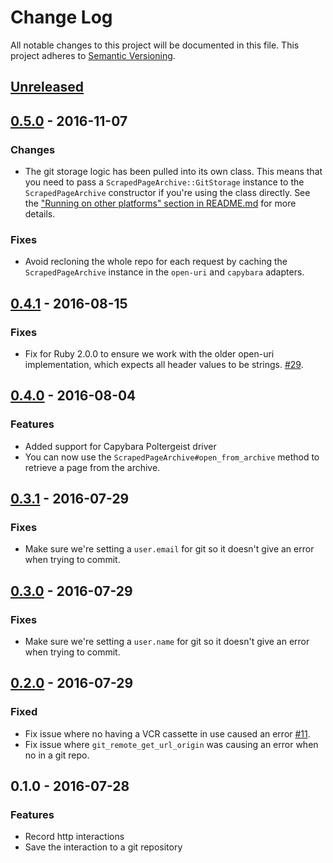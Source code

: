 # Change Log

All notable changes to this project will be documented in this file.
This project adheres to [Semantic Versioning](http://semver.org/).

## [Unreleased]

## [0.5.0] - 2016-11-07

### Changes

- The git storage logic has been pulled into its own class. This means that you need to pass a `ScrapedPageArchive::GitStorage` instance to the `ScrapedPageArchive` constructor if you're using the class directly. See the ["Running on other platforms" section in README.md](README.md#running-on-other-platforms) for more details.

### Fixes

- Avoid recloning the whole repo for each request by caching the `ScrapedPageArchive` instance in the `open-uri` and `capybara` adapters.

## [0.4.1] - 2016-08-15

### Fixes

- Fix for Ruby 2.0.0 to ensure we work with the older open-uri implementation, which expects all header values to be strings. [#29](https://github.com/everypolitician/scraped_page_archive/pull/29).

## [0.4.0] - 2016-08-04

### Features

- Added support for Capybara Poltergeist driver
- You can now use the `ScrapedPageArchive#open_from_archive` method to retrieve a page from the archive.

## [0.3.1] - 2016-07-29

### Fixes

- Make sure we're setting a `user.email` for git so it doesn't give an error when trying to commit.

## [0.3.0] - 2016-07-29

### Fixes

- Make sure we're setting a `user.name` for git so it doesn't give an error when trying to commit.

## [0.2.0] - 2016-07-29

### Fixed

- Fix issue where no having a VCR cassette in use caused an error [#11](https://github.com/everypolitician/scraped_page_archive/issues/11).
- Fix issue where `git_remote_get_url_origin` was causing an error when no in a git repo.

## 0.1.0 - 2016-07-28

### Features

- Record http interactions
- Save the interaction to a git repository

[Unreleased]: https://github.com/everypolitician/scraped_page_archive/compare/v0.1.0...HEAD
[0.2.0]: https://github.com/everypolitician/scraped_page_archive/compare/v0.1.0...v0.2.0
[0.3.0]: https://github.com/everypolitician/scraped_page_archive/compare/v0.2.0...v0.3.0
[0.3.1]: https://github.com/everypolitician/scraped_page_archive/compare/v0.3.0...v0.3.1
[0.4.0]: https://github.com/everypolitician/scraped_page_archive/compare/v0.3.1...v0.4.0
[0.4.1]: https://github.com/everypolitician/scraped_page_archive/compare/v0.4.0...v0.4.1
[0.5.0]: https://github.com/everypolitician/scraped_page_archive/compare/v0.4.1...v0.5.0
